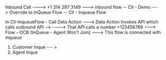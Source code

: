 Inbound Call ----> +1 314 287 3149 ---> inbound flow -- CII - Demo ---> Override to InQueue Flow -- CII - Inqueue Flow



In CII-InqueueFlow - Call Data Action ---> Data Action Invokes API which calls outbound API -->
----> That API calls a number +123456789 ---> Flow - OCB (InQueue - Agent Won't Join) ---> This flow is connected with inqueue

1. Customer Inque --- > 
2. Agent Inque

